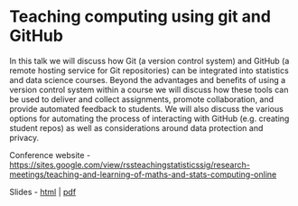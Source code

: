 # Teaching computing using git and GitHub

In this talk we will discuss how Git (a version control system) and GitHub (a remote hosting service for Git repositories) can be integrated into statistics and data science courses. Beyond the advantages and benefits of using a version control system within a course we will discuss how these tools can be used to deliver and collect assignments, promote collaboration, and provide automated feedback to students. We will also discuss the various options for automating the process of interacting with GitHub (e.g. creating student repos) as well as considerations around data protection and privacy.

Conference website - https://sites.google.com/view/rssteachingstatisticssig/research-meetings/teaching-and-learning-of-maths-and-stats-computing-online

Slides - [html](https://rundel.github.io/Presentations/TLMSCO2020/TLMSCO2020.html) | [pdf](https://rundel.github.io/Presentations/TLMSCO2020/TLMSCO2020.pdf)